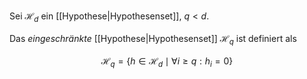 Sei $\mathcal{H}_d$ ein [[Hypothese|Hypothesenset]], $q \lt d$.

Das *eingeschränkte* [[Hypothese|Hypothesenset]] $\mathcal{H}_q$ ist definiert als

$$
	\mathcal{H}_q = \{ h \in \mathcal{H}_d \mid \forall i \ge q : h_i = 0 \}
$$